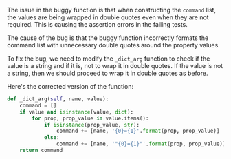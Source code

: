 The issue in the buggy function is that when constructing the `command` list, the values are being wrapped in double quotes even when they are not required. This is causing the assertion errors in the failing tests.

The cause of the bug is that the buggy function incorrectly formats the command list with unnecessary double quotes around the property values.

To fix the bug, we need to modify the `_dict_arg` function to check if the value is a string and if it is, not to wrap it in double quotes. If the value is not a string, then we should proceed to wrap it in double quotes as before.

Here's the corrected version of the function:

```python
def _dict_arg(self, name, value):
    command = []
    if value and isinstance(value, dict):
        for prop, prop_value in value.items():
            if isinstance(prop_value, str):
                command += [name, '{0}={1}'.format(prop, prop_value)]
            else:
                command += [name, '"{0}={1}"'.format(prop, prop_value)]
    return command
```